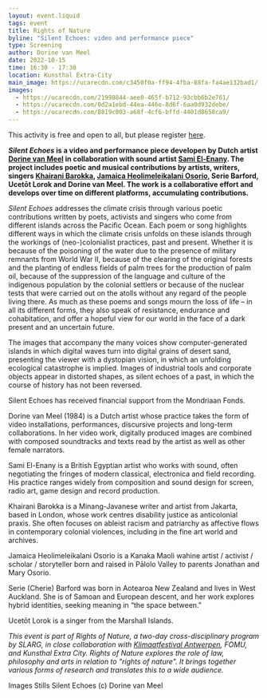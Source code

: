 ```yaml
---
layout: event.liquid
tags: event
title: Rights of Nature
byline: "Silent Echoes: video and performance piece"
type: Screening
author: Dorine van Meel
date: 2022-10-15
time: 16:30 - 17:30
location: Kunsthal Extra-City
main_image: https://ucarecdn.com/c3450f0a-ff94-4fba-88fa-fa4ae132bad1/
images:
  - https://ucarecdn.com/21998844-aee0-465f-b712-93cbb6b2e761/
  - https://ucarecdn.com/0d2a1ebd-44ea-446e-8d6f-6aa0d932debe/
  - https://ucarecdn.com/8819c003-a68f-4cf6-bffd-4401d8658ca9/
---
```

This activity is free and open to all, but please register [here](https://calendly.com/extra-city/rightsofnature1?month=2022-10). 



***Silent Echoes* is a video and performance piece developen by Dutch artist [Dorine van Meel](http://dorinevanmeel.com/) in collaboration with sound artist [Sami El-Enany](http://www.el-enany.com/). The project includes poetic and musical contributions by artists, writers, singers [Khairani Barokka](http://www.khairanibarokka.com/), [Jamaica Heolimeleikalani Osorio](https://jamaicaosorio.wordpress.com/), Serie Barford, Ucetōt Lorok and Dorine van Meel. The work is a collaborative effort and develops over time on different platforms, accumulating contributions.** 

*Silent Echoes* addresses the climate crisis through various poetic contributions written by poets, activists and singers who come from different islands across the Pacific Ocean. Each poem or song highlights different ways in which the climate crisis unfolds on these islands through the workings of (neo-)colonialist practices, past and present. Whether it is because of the poisoning of the water due to the presence of military remnants from World War II, because of the clearing of the original forests and the planting of endless fields of palm trees for the production of palm oil, because of the suppression of the language and culture of the indigenous population by the colonial settlers or because of the nuclear tests that were carried out on the atolls without any regard of the people living there. As much as these poems and songs mourn the loss of life – in all its different forms, they also speak of resistance, endurance and cohabitation, and offer a hopeful view for our world in the face of a dark present and an uncertain future. 

The images that accompany the many voices show computer-generated islands in which digital waves turn into digital grains of desert sand, presenting the viewer with a dystopian vision, in which an unfolding ecological catastrophe is implied. Images of industrial tools and corporate objects appear in distorted shapes, as silent echoes of a past, in which the course of history has not been reversed.

Silent Echoes has received financial support from the Mondriaan Fonds.

Dorine van Meel (1984) is a Dutch artist whose practice takes the form of video installations, performances, discursive projects and long-term collaborations. In her video work, digitally produced images are combined with composed soundtracks and texts read by the artist as well as other female narrators. 

Sami El-Enany is a British Egyptian artist who works with sound, often negotiating the fringes of modern classical, electronica and field recording. His practice ranges widely from composition and sound design for screen, radio art, game design and record production. 

Khairani Barokka is a Minang-Javanese writer and artist from Jakarta, based in London, whose work centres disability justice as anticolonial praxis. She often focuses on ableist racism and patriarchy as affective flows in contemporary colonial violences, including in the fine art world and archives.

Jamaica Heolimeleikalani Osorio is a Kanaka Maoli wahine artist / activist / scholar / storyteller born and raised in Pālolo Valley to parents Jonathan and Mary Osorio.

Serie (Cherie) Barford was born in Aotearoa New Zealand and lives in West Auckland. She is of Samoan and European descent, and her work explores hybrid identities, seeking meaning in “the space between."

Ucetōt Lorok is a singer from the Marshall Islands.

*This event is part of Rights of Nature, a two-day cross-disciplinary program by SLARG, in close collaboration with [Klimaatfestival Antwerpen](https://www.klimaatfestivalantwerpen.be/nl), FOMU, and Kunsthal Extra City. Rights of Nature explores the role of law, philosophy and arts in relation to "rights of nature". It brings together various forms of research and translates this to a wide audience.*

Images Stills Silent Echoes (c) Dorine van Meel